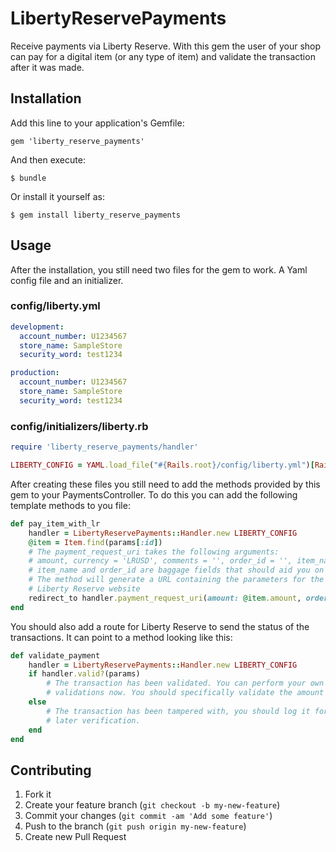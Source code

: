 # LibertyReservePayments

Receive payments via Liberty Reserve. With this gem the user of your shop
can pay for a digital item (or any type of item) and validate the transaction
after it was made.

## Installation

Add this line to your application's Gemfile:

    gem 'liberty_reserve_payments'

And then execute:

    $ bundle

Or install it yourself as:

    $ gem install liberty_reserve_payments

## Usage

After the installation, you still need two files for the gem to work. A Yaml config file and an initializer.

### config/liberty.yml
```yaml
development:
  account_number: U1234567
  store_name: SampleStore
  security_word: test1234

production:
  account_number: U1234567
  store_name: SampleStore
  security_word: test1234
```

### config/initializers/liberty.rb
```ruby
require 'liberty_reserve_payments/handler'

LIBERTY_CONFIG = YAML.load_file("#{Rails.root}/config/liberty.yml")[Rails.env].symbolize_keys
```

After creating these files you still need to add the methods provided by this gem to your PaymentsController.
To do this you can add the following template methods to you file:

```ruby
def pay_item_with_lr
    handler = LibertyReservePayments::Handler.new LIBERTY_CONFIG
    @item = Item.find(params[:id])
    # The payment_request_uri takes the following arguments:
    # amount, currency = 'LRUSD', comments = '', order_id = '', item_name = ''
    # item_name and order_id are baggage fields that should aid you on the validation of the transaction
    # The method will generate a URL containing the parameters for the payment and redirect to the
    # Liberty Reserve website
    redirect_to handler.payment_request_uri(amount: @item.amount, order_id: '1', comment: 'Test Liberty')
end
```
You should also add a route for Liberty Reserve to send the status of the transactions. It can point to a method
looking like this:

```ruby
def validate_payment
    handler = LibertyReservePayments::Handler.new LIBERTY_CONFIG
    if handler.valid?(params)
        # The transaction has been validated. You can perform your own
        # validations now. You should specifically validate the amount that was paid.
    else
        # The transaction has been tampered with, you should log it for
        # later verification.
    end
end
```

## Contributing

1. Fork it
2. Create your feature branch (`git checkout -b my-new-feature`)
3. Commit your changes (`git commit -am 'Add some feature'`)
4. Push to the branch (`git push origin my-new-feature`)
5. Create new Pull Request
